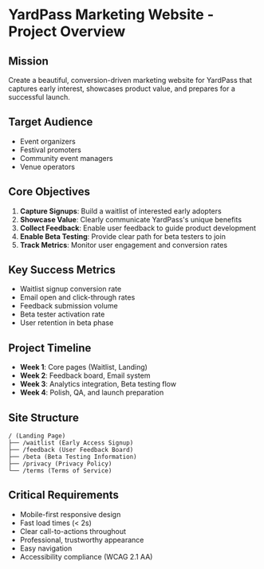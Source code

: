 # YardPass Marketing Website - Project Overview

## Mission
Create a beautiful, conversion-driven marketing website for YardPass that captures early interest, showcases product value, and prepares for a successful launch.

## Target Audience
- Event organizers
- Festival promoters
- Community event managers
- Venue operators

## Core Objectives
1. **Capture Signups**: Build a waitlist of interested early adopters
2. **Showcase Value**: Clearly communicate YardPass's unique benefits
3. **Collect Feedback**: Enable user feedback to guide product development
4. **Enable Beta Testing**: Provide clear path for beta testers to join
5. **Track Metrics**: Monitor user engagement and conversion rates

## Key Success Metrics
- Waitlist signup conversion rate
- Email open and click-through rates
- Feedback submission volume
- Beta tester activation rate
- User retention in beta phase

## Project Timeline
- **Week 1**: Core pages (Waitlist, Landing)
- **Week 2**: Feedback board, Email system
- **Week 3**: Analytics integration, Beta testing flow
- **Week 4**: Polish, QA, and launch preparation

## Site Structure
```
/ (Landing Page)
├── /waitlist (Early Access Signup)
├── /feedback (User Feedback Board)
├── /beta (Beta Testing Information)
├── /privacy (Privacy Policy)
└── /terms (Terms of Service)
```

## Critical Requirements
- Mobile-first responsive design
- Fast load times (< 2s)
- Clear call-to-actions throughout
- Professional, trustworthy appearance
- Easy navigation
- Accessibility compliance (WCAG 2.1 AA)